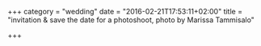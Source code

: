 +++
category = "wedding"
date = "2016-02-21T17:53:11+02:00"
title = "invitation & save the date for a photoshoot, photo by Marissa Tammisalo"

+++
